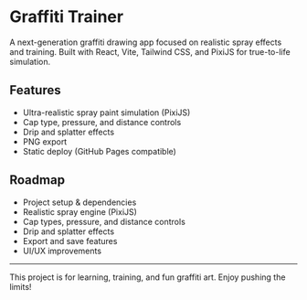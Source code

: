 # Graffiti Trainer

A next-generation graffiti drawing app focused on realistic spray effects and training. Built with React, Vite, Tailwind CSS, and PixiJS for true-to-life simulation.

## Features

- Ultra-realistic spray paint simulation (PixiJS)
- Cap type, pressure, and distance controls
- Drip and splatter effects
- PNG export
- Static deploy (GitHub Pages compatible)

## Roadmap

- Project setup & dependencies
- Realistic spray engine (PixiJS)
- Cap types, pressure, and distance controls
- Drip and splatter effects
- Export and save features
- UI/UX improvements

---

This project is for learning, training, and fun graffiti art. Enjoy pushing the limits!
